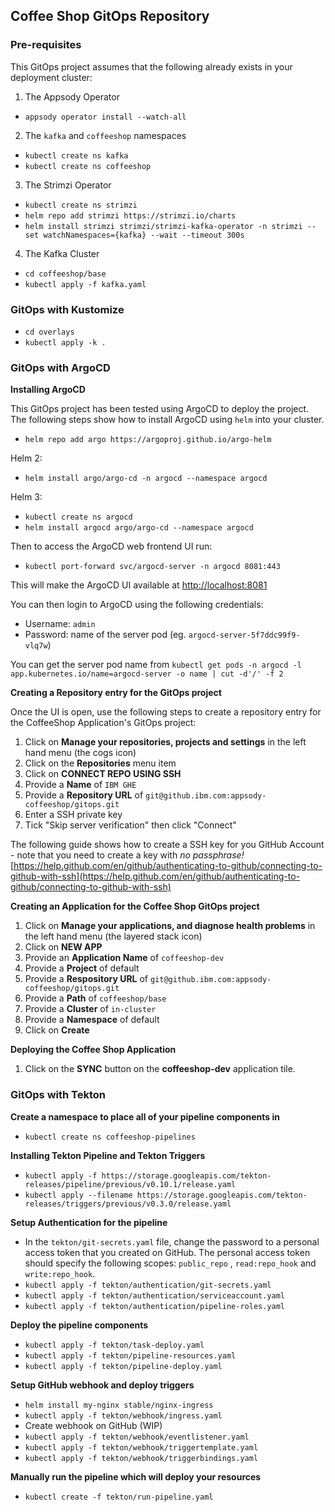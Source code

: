 ## Coffee Shop GitOps Repository

### Pre-requisites

This GitOps project assumes that the following already exists in your deployment cluster:

1. The Appsody Operator

* `appsody operator install --watch-all`

2. The `kafka` and `coffeeshop` namespaces

* `kubectl create ns kafka`
* `kubectl create ns coffeeshop`

3. The Strimzi Operator

* `kubectl create ns strimzi`
* `helm repo add strimzi https://strimzi.io/charts`
* `helm install strimzi strimzi/strimzi-kafka-operator -n strimzi --set watchNamespaces={kafka} --wait --timeout 300s`

4. The Kafka Cluster

* `cd coffeeshop/base`
* `kubectl apply -f kafka.yaml`

### GitOps with Kustomize

* `cd overlays`
* `kubectl apply -k .`

### GitOps with ArgoCD

**Installing ArgoCD**

This GitOps project has been tested using ArgoCD to deploy the project. The following steps show how to install ArgoCD using `helm` into your cluster.

* `helm repo add argo https://argoproj.github.io/argo-helm`

Helm 2:
* `helm install argo/argo-cd -n argocd --namespace argocd`

Helm 3:
* `kubectl create ns argocd`
* `helm install argocd argo/argo-cd --namespace argocd`

Then to access the ArgoCD web frontend UI run:

* `kubectl port-forward svc/argocd-server -n argocd 8081:443 `

This will make the ArgoCD UI available at [http://localhost:8081](http://localhost:8081)

You can then login to ArgoCD using the following credentials:

* Username:	`admin`
* Password:  name of the server pod (eg. `argocd-server-5f7ddc99f9-vlq7w`)

You can get the server pod name from `kubectl get pods -n argocd -l app.kubernetes.io/name=argocd-server -o name | cut -d'/' -f 2`

**Creating a Repository entry for the GitOps project**

Once the UI is open, use the following steps to create a repository entry for the CoffeeShop Application's GitOps project:

1. Click on **Manage your repositories, projects and settings** in the left hand menu (the cogs icon)
2. Click on the **Repositories** menu item
3. Click on **CONNECT REPO USING SSH**
4. Provide a **Name** of `IBM GHE`
5. Provide a **Repository URL** of `git@github.ibm.com:appsody-coffeeshop/gitops.git`
6. Enter a SSH private key
7. Tick "Skip server verification" then click "Connect"

The following guide shows how to create a SSH key for you GitHub Account - note that you need to create a key with *no passphrase!*  
[https://help.github.com/en/github/authenticating-to-github/connecting-to-github-with-ssh](https://help.github.com/en/github/authenticating-to-github/connecting-to-github-with-ssh)

**Creating an Application for the Coffee Shop GitOps project**

1. Click on **Manage your applications, and diagnose health problems** in the left hand menu (the layered stack icon)
2. Click on **NEW APP**
3. Provide an **Application Name** of `coffeeshop-dev`
4. Provide a **Project** of default
5. Provide a **Respository URL** of `git@github.ibm.com:appsody-coffeeshop/gitops.git`
6. Provide a **Path** of `coffeeshop/base`
7. Provide a **Cluster** of `in-cluster`
8. Provide a **Namespace** of default
9. Click on **Create**

**Deploying the Coffee Shop Application**

1. Click on the **SYNC** button on the **coffeeshop-dev** application tile.

### GitOps with Tekton

**Create a namespace to place all of your pipeline components in**
* `kubectl create ns coffeeshop-pipelines`

**Installing Tekton Pipeline and Tekton Triggers**

* `kubectl apply -f https://storage.googleapis.com/tekton-releases/pipeline/previous/v0.10.1/release.yaml`
* `kubectl apply --filename https://storage.googleapis.com/tekton-releases/triggers/previous/v0.3.0/release.yaml`

**Setup Authentication for the pipeline**

* In the `tekton/git-secrets.yaml` file, change the password to a personal access token that you created on GitHub. The personal access token should specify the following scopes: `public_repo` , `read:repo_hook` and `write:repo_hook`.
* `kubectl apply -f tekton/authentication/git-secrets.yaml`
* `kubectl apply -f tekton/authentication/serviceaccount.yaml`
* `kubectl apply -f tekton/authentication/pipeline-roles.yaml`

**Deploy the pipeline components**

* `kubectl apply -f tekton/task-deploy.yaml`
* `kubectl apply -f tekton/pipeline-resources.yaml`
* `kubectl apply -f tekton/pipeline-deploy.yaml`

**Setup GitHub webhook and deploy triggers**

* `helm install my-nginx stable/nginx-ingress`
* `kubectl apply -f tekton/webhook/ingress.yaml`
* Create webhook on GitHub (WIP)
* `kubectl apply -f tekton/webhook/eventlistener.yaml`
* `kubectl apply -f tekton/webhook/triggertemplate.yaml`
* `kubectl apply -f tekton/webhook/triggerbindings.yaml`

**Manually run the pipeline which will deploy your resources**

* `kubectl create -f tekton/run-pipeline.yaml` 
